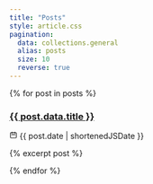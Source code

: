 ```yaml
---
title: "Posts"
style: article.css
pagination:
  data: collections.general
  alias: posts
  size: 10
  reverse: true
---
```


<div class="article-card">
{% for post in posts %}
  <div class="article-card-content">
    <h3>
      <a href="{{ post.url | url }}">{{ post.data.title }}</a>
    </h3>
    <div class="description description-date">
      <p><svg stroke="currentColor" fill="none" stroke-width="0" viewBox="0 0 24 24" class="text-lg" height="1em" width="1em" xmlns="http://www.w3.org/2000/svg"><path stroke-linecap="round" stroke-linejoin="round" stroke-width="2" d="M8 7V3m8 4V3m-9 8h10M5 21h14a2 2 0 002-2V7a2 2 0 00-2-2H5a2 2 0 00-2 2v12a2 2 0 002 2z"></path></svg>  {{ post.date | shortenedJSDate }}</p>
    </div>
    <p>{% excerpt post %}</p>
  </div>
{% endfor %}
</div>